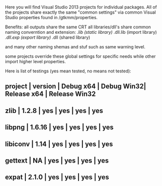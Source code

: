 Here you will find Visual Studio 2013 projects for individual packages.
All of the projects share exactly the same "common settings" via common Visual Studio
properties found in /gtkmm/properties.

Benefits:
all outputs share the same CRT
all libraries/dll's share common naming converntion and extension:
   <output name>*.lib     (static library)
   <output name>*.dll.lib (import library)
   <output name>*.dll.exp (export library)
   <output name>*.dll     (shared library)

and many other naming shemas and stuf such as same warning level.

some projects override these global settings for specific needs while other import
higher level properties.

Here is list of testings (yes mean tested, no means not tested):

project | version | Debug x64	| Debug Win32| Release x64   | Release Win32
--------------------------------------------------------------------------------
zlib 	   | 1.2.8   | yes 	      | yes 		| yes	   	| yes
--------------------------------------------------------------------------------
libpng   | 1.6.16  | yes      	| yes	   	| yes		| yes
--------------------------------------------------------------------------------
libiconv | 1.14    | yes      	| yes		   | yes 		| yes
--------------------------------------------------------------------------------
gettext  | NA      | yes      	| yes 		| yes 		| yes
--------------------------------------------------------------------------------
expat    | 2.1.0   | yes      	| yes 		| yes 		| yes
--------------------------------------------------------------------------------
